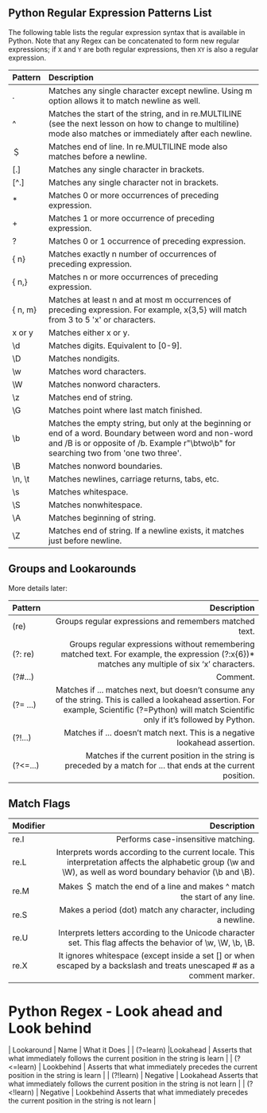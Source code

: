 ## Python Regular Expression Patterns List

The following table lists the regular expression syntax that is available in Python. Note that any Regex can be concatenated to form new regular expressions; if `X` and `Y` are both regular expressions, then `XY` is also a regular expression.

| Pattern     | Description    |
| :------------- | :------------- |
| .	|Matches any single character except newline. Using m option allows it to match newline as well. |
| ^	|Matches the start of the string, and in re.MULTILINE (see the next lesson on how to change to multiline) mode also matches or immediately after each newline. |
| ＄	| Matches end of line. In re.MULTILINE mode also matches before a newline. |
| [.] |	Matches any single character in brackets. |
| [^.] |	Matches any single character not in brackets. |
| *	 | Matches 0 or more occurrences of preceding expression. |
| +	 |Matches 1 or more occurrence of preceding expression. |
| ?  |	Matches 0 or 1 occurrence of preceding expression. |
| { n} |	Matches exactly n number of occurrences of preceding expression. |
| { n,}	|Matches n or more occurrences of preceding expression. |
| { n, m} |	Matches at least n and at most m occurrences of preceding expression. For example, x{3,5} will match from 3 to 5 'x' or characters. |
| x or y | 	Matches either x or y. |
| \d	| Matches digits. Equivalent to [0-9]. |
| \D	| Matches nondigits. |
| \w	| Matches word characters. |
| \W	 | Matches nonword characters. |
| \z |	Matches end of string. |
| \G	| Matches point where last match finished. |
| \b |	Matches the empty string, but only at the beginning or end of a word. Boundary between word and non-word and /B is or opposite of /b. Example r"\btwo\b" for searching two from 'one two three'. |
| \B	| Matches nonword boundaries. |
| \n, \t |	Matches newlines, carriage returns, tabs, etc. |
| \s	| Matches whitespace. |
| \S	| Matches nonwhitespace. |
| \A	| Matches beginning of string. |
| \Z	| Matches end of string. If a newline exists, it matches just before newline. |

## Groups and Lookarounds

More details later:

| Pattern	| Description |
| :------ | -----------: |
| (re) |	Groups regular expressions and remembers matched text. |
| (?: re) |	Groups regular expressions without remembering matched text. For example, the expression (?:x{6})* matches any  multiple of six ‘x’ characters. |
| (?#...) |	Comment. |
| (?= ...) |	Matches if ... matches next, but doesn’t consume any of the string. This is called a lookahead assertion. For  example, Scientific (?=Python) will match Scientific only if it’s followed by Python. |
| (?!...) |	Matches if ... doesn’t match next. This is a negative lookahead assertion. |
| (?<=...) |	Matches if the current position in the string is preceded by a match for ... that ends at the current position. |

## Match Flags

| Modifier | 	Description |
| :------- | ------------:|
| re.I |	Performs case-insensitive matching. |
| re.L	| Interprets words according to the current locale. This interpretation affects the alphabetic group (\w  and \W), as well as word boundary behavior (\b and \B). |
| re.M |	Makes ＄ match the end of a line and makes ^ match the start of any line. |
| re.S	|Makes a period (dot) match any character, including a newline. |
| re.U|	Interprets letters according to the Unicode character set. This flag affects the behavior of \w, \W, \b,  \B. |
| re.X|	It ignores whitespace (except inside a set [] or when escaped by a backslash and treats unescaped # as a comment marker. |

#  Python Regex - Look ahead and Look behind

| Lookaround |	Name |	What it Does |
| (?=learn)	 |Lookahead |	Asserts that what immediately follows the current position in the string is learn |
| (?<=learn) |	Lookbehind |	Asserts that what immediately precedes the current position in the string is learn |
| (?!learn)	 | Negative  | Lookahead	Asserts that what immediately follows the current position in the string is not learn |
| (?<!learn) |	Negative  | Lookbehind	Asserts that what immediately precedes the current position in the string is not learn |
